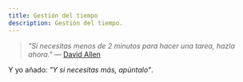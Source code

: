 ```yaml
---
title: Gestión del tiempo
description: Gestión del tiempo.
---
```


> _"Si necesitas menos de 2 minutos para hacer una tarea, hazla ahora."_ — [David Allen](http://en.wikipedia.org/wiki/David_Allen_%28author%29)

Y yo añado: _"Y si necesitas más, apúntalo"_.
